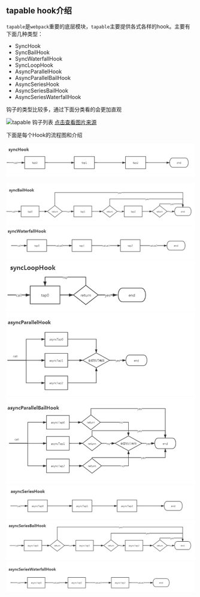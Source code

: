 ## tapable hook介绍

`tapable`是`webpack`重要的底层模块，`tapable`主要提供各式各样的hook。主要有下面几种类型：

* SyncHook
* SyncBailHook
* SyncWaterfallHook
* SyncLoopHook
* AsyncParallelHook
* AsyncParallelBailHook
* AsyncSeriesHook
* AsyncSeriesBailHook
* AsyncSeriesWaterfallHook

钩子的类型比较多，通过下面分类看的会更加直观

![tapable 钩子列表](https://user-images.githubusercontent.com/14739234/76166340-b6eb0400-6198-11ea-940e-c2b3e7482aa8.png)
[点击查看图片来源](https://github.com/zgfang1993/blog/issues/41)


下面是每个Hook的流程图和介绍

![synchook](../static/tapable/syncHook.png)

![syncbailhook](../static/tapable/syncbailhook.png)
![syncwaterfallhook](../static/tapable/syncwaterfallhook.png)
![syncloophook](../static/tapable/syncloophook.png)
![asyncparallelhook](../static/tapable/asyncparallelhook.png)
![asyncparallelbailhook](../static/tapable/asyncparallelbailhook.png)
![asyncserieshook](../static/tapable/asyncserieshook.png)
![asyncseriesbailhook](../static/tapable/asyncseriesbailhook.png)
![asyncserieswaterfallhook](../static/tapable/asyncserieswaterfallhook.png)